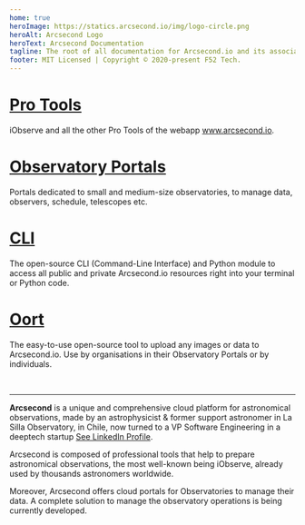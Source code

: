 ```yaml
---
home: true
heroImage: https://statics.arcsecond.io/img/logo-circle.png
heroAlt: Arcsecond Logo
heroText: Arcsecond Documentation
tagline: The root of all documentation for Arcsecond.io and its associated tools.
footer: MIT Licensed | Copyright © 2020-present F52 Tech.
---
```


# [Pro Tools](https://docs.arcsecond.io/tools)

iObserve and all the other Pro Tools of the webapp www.arcsecond.io.

# [Observatory Portals](https://docs.arcsecond.io/portals)

Portals dedicated to small and medium-size observatories, to manage data,
observers, schedule, telescopes etc.

# [CLI](https://docs.arcsecond.io/cli)

The open-source CLI (Command-Line Interface) and Python module to access all
public and private Arcsecond.io resources right into your terminal or Python
code.

# [Oort](https://docs.arcsecond.io/oort)

The easy-to-use open-source tool to upload any images or data to Arcsecond.io.
Use by organisations in their Observatory Portals or by individuals.

<br/>

---

**Arcsecond** is a unique and comprehensive cloud platform for astronomical
observations, made by an astrophysicist & former support astronomer in La Silla
Observatory, in Chile, now turned to a VP Software Engineering in a deeptech
startup [See LinkedIn Profile](https://www.linkedin.com/in/cedricfoellmi/).

Arcsecond is composed of professional tools that help to prepare astronomical
observations, the most well-known being iObserve, already used by thousands
astronomers worldwide.

Moreover, Arcsecond offers cloud portals for Observatories to manage their data.
A complete solution to manage the observatory operations is being currently
developed.
